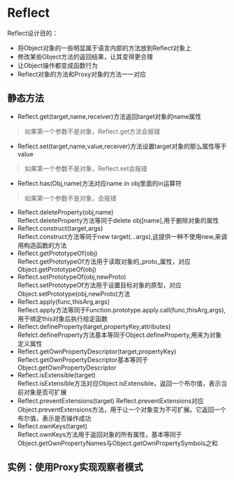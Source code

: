 # Reflect  
Reflect设计目的：  
- 将Object对象的一些明显属于语言内部的方法放到Reflect对象上  
- 修改某些Object方法的返回结果，让其变得更合理  
- 让Object操作都变成函数行为  
- Reflect对象的方法和Proxy对象的方法一一对应   
## 静态方法  
- Reflect.get(target,name,receiver)方法返回target对象的name属性   
> 如果第一个参数不是对象，Reflect.get方法会报错  
- Reflect.set(target,name,value,receiver)方法设置target对象的那么属性等于value  
> 如果第一个参数不是对象，Reflect.set会报错  
- Reflect.has(Obj,name)方法对应name in obj里面的in运算符  
> 如果第一个参数不是对象，会报错  
- Reflect.deleteProperty(obj,name)   
Reflect.deleteProperty方法等同于delete obj[name],用于删除对象的属性  
- Reflect.construct(target,args)  
Reflect.construct方法等同于new target(...args),这提供一种不使用new,来调用构造函数的方法  
- Reflect.getPrototypeOf(obj)  
Reflect.getPrototypeOf方法用于读取对象的_proto_属性，对应Object.getPrototypeOf(obj)  
- Reflect.setPrototypeOf(obj,newProto)  
Reflect.setPrototypeOf方法用于设置目标对象的原型，对应Object.setPrototype(obj,newProto)方法   
- Reflect.apply(func,thisArg,args)  
Reflect.apply方法等同于Function.prototype.apply.call(func,thisArg,args),用于绑定this对象后执行给定函数  
- Reflect.defineProperty(target,propertyKey,attributes)  
Refelct.defineProperty方法基本等同于Object.defineProperty,用来为对象定义属性   
- Reflect.getOwnPropertyDescriptor(target,propertyKey)    
Reflect.getOwnPropertyDescriptor基本等同于Object.getOwnPropertyDescriptor  
- Reflect.isExtensible(target)  
Reflect.isExtensible方法对应Object.isExtensible，返回一个布尔值，表示当前对象是否可扩展  
- Reflect.preventExtensions(target) 
Reflect.preventExtensions对应Object.preventExtensions方法，用于让一个对象变为不可扩展。它返回一个布尔值，表示是否操作成功  
- Reflect.ownKeys(target)  
Reflect.ownKeys方法用于返回对象的所有属性，基本等同于Object.getOwnPropertyNames与Object.getOwnPropertySymbols之和  
## 实例：使用Proxy实现观察者模式  
